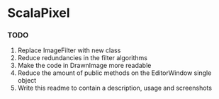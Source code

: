 # ScalaPixel

### TODO
1. Replace ImageFilter with new class
2. Reduce redundancies in the filter algorithms
3. Make the code in DrawnImage more readable
4. Reduce the amount of public methods on the EditorWindow single object
5. Write this readme to contain a description, usage and screenshots

